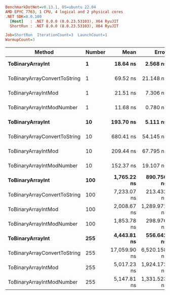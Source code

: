 ``` ini

BenchmarkDotNet=v0.13.1, OS=ubuntu 22.04
AMD EPYC 7763, 1 CPU, 4 logical and 2 physical cores
.NET SDK=8.0.100
  [Host]   : .NET 8.0.0 (8.0.23.53103), X64 RyuJIT
  ShortRun : .NET 8.0.0 (8.0.23.53103), X64 RyuJIT

Job=ShortRun  IterationCount=3  LaunchCount=1  
WarmupCount=3  

```
|                       Method | Number |         Mean |        Error |     StdDev |          Min |          Max |  Gen 0 | Allocated |
|----------------------------- |------- |-------------:|-------------:|-----------:|-------------:|-------------:|-------:|----------:|
|             **ToBinaryArrayInt** |      **1** |     **18.64 ns** |     **2.568 ns** |   **0.141 ns** |     **18.48 ns** |     **18.76 ns** | **0.0004** |      **32 B** |
| ToBinaryArrayConvertToString |      1 |     69.52 ns |    21.148 ns |   1.159 ns |     68.34 ns |     70.66 ns | 0.0011 |      96 B |
|          ToBinaryArrayIntMod |      1 |     21.51 ns |     7.306 ns |   0.400 ns |     21.07 ns |     21.86 ns | 0.0004 |      32 B |
|    ToBinaryArrayIntModNumber |      1 |     11.68 ns |     0.780 ns |   0.043 ns |     11.65 ns |     11.73 ns | 0.0004 |      32 B |
|             **ToBinaryArrayInt** |     **10** |    **193.70 ns** |     **5.111 ns** |   **0.280 ns** |    **193.41 ns** |    **193.97 ns** | **0.0038** |     **320 B** |
| ToBinaryArrayConvertToString |     10 |    680.41 ns |    54.145 ns |   2.968 ns |    677.97 ns |    683.72 ns | 0.0114 |   1,024 B |
|          ToBinaryArrayIntMod |     10 |    209.44 ns |    67.795 ns |   3.716 ns |    205.86 ns |    213.28 ns | 0.0038 |     320 B |
|    ToBinaryArrayIntModNumber |     10 |    152.37 ns |    19.107 ns |   1.047 ns |    151.34 ns |    153.43 ns | 0.0038 |     320 B |
|             **ToBinaryArrayInt** |    **100** |  **1,765.22 ns** |   **890.756 ns** |  **48.825 ns** |  **1,727.38 ns** |  **1,820.34 ns** | **0.0381** |   **3,200 B** |
| ToBinaryArrayConvertToString |    100 |  7,233.07 ns |   213.432 ns |  11.699 ns |  7,226.21 ns |  7,246.58 ns | 0.1297 |  10,928 B |
|          ToBinaryArrayIntMod |    100 |  2,008.67 ns | 1,289.971 ns |  70.708 ns |  1,938.81 ns |  2,080.20 ns | 0.0381 |   3,200 B |
|    ToBinaryArrayIntModNumber |    100 |  1,853.78 ns |   298.976 ns |  16.388 ns |  1,843.43 ns |  1,872.68 ns | 0.0381 |   3,200 B |
|             **ToBinaryArrayInt** |    **255** |  **4,443.81 ns** |   **556.642 ns** |  **30.511 ns** |  **4,409.83 ns** |  **4,468.86 ns** | **0.0916** |   **8,160 B** |
| ToBinaryArrayConvertToString |    255 | 17,059.90 ns | 6,520.158 ns | 357.392 ns | 16,849.49 ns | 17,472.55 ns | 0.2747 |  23,208 B |
|          ToBinaryArrayIntMod |    255 |  5,017.23 ns | 1,924.172 ns | 105.470 ns |  4,934.76 ns |  5,136.08 ns | 0.0916 |   8,160 B |
|    ToBinaryArrayIntModNumber |    255 |  5,147.81 ns | 1,331.523 ns |  72.985 ns |  5,086.62 ns |  5,228.59 ns | 0.0916 |   8,160 B |
